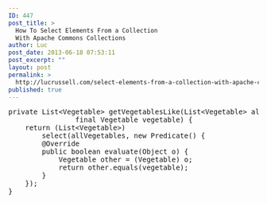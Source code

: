```yaml
---
ID: 447
post_title: >
  How To Select Elements From a Collection
  With Apache Commons Collections
author: Luc
post_date: 2013-06-18 07:53:11
post_excerpt: ""
layout: post
permalink: >
  http://lucrussell.com/select-elements-from-a-collection-with-apache-commons-collections/
published: true
---
```

 
<pre class="lang:java decode:true " title="Code Snippet: Select Elements from a Collection with Apache Commons Collections" >private List&lt;Vegetable&gt; getVegetablesLike(List&lt;Vegetable&gt; allVegetables, 
                final Vegetable vegetable) {
    return (List&lt;Vegetable&gt;) 
        select(allVegetables, new Predicate() {
        @Override
        public boolean evaluate(Object o) {
            Vegetable other = (Vegetable) o;
            return other.equals(vegetable);
        }
    });
}</pre>
